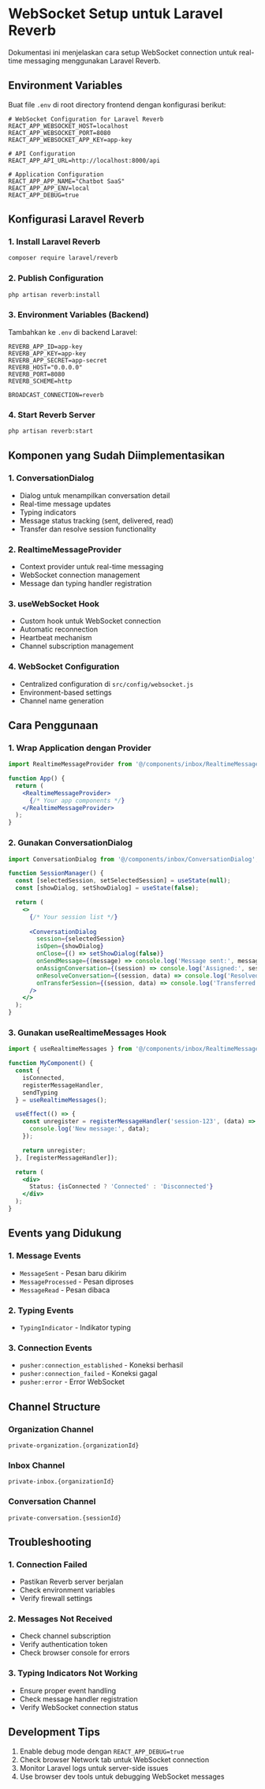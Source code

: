 # WebSocket Setup untuk Laravel Reverb

Dokumentasi ini menjelaskan cara setup WebSocket connection untuk real-time messaging menggunakan Laravel Reverb.

## Environment Variables

Buat file `.env` di root directory frontend dengan konfigurasi berikut:

```env
# WebSocket Configuration for Laravel Reverb
REACT_APP_WEBSOCKET_HOST=localhost
REACT_APP_WEBSOCKET_PORT=8080
REACT_APP_WEBSOCKET_APP_KEY=app-key

# API Configuration
REACT_APP_API_URL=http://localhost:8000/api

# Application Configuration
REACT_APP_APP_NAME="Chatbot SaaS"
REACT_APP_APP_ENV=local
REACT_APP_DEBUG=true
```

## Konfigurasi Laravel Reverb

### 1. Install Laravel Reverb

```bash
composer require laravel/reverb
```

### 2. Publish Configuration

```bash
php artisan reverb:install
```

### 3. Environment Variables (Backend)

Tambahkan ke `.env` di backend Laravel:

```env
REVERB_APP_ID=app-key
REVERB_APP_KEY=app-key
REVERB_APP_SECRET=app-secret
REVERB_HOST="0.0.0.0"
REVERB_PORT=8080
REVERB_SCHEME=http

BROADCAST_CONNECTION=reverb
```

### 4. Start Reverb Server

```bash
php artisan reverb:start
```

## Komponen yang Sudah Diimplementasikan

### 1. ConversationDialog
- Dialog untuk menampilkan conversation detail
- Real-time message updates
- Typing indicators
- Message status tracking (sent, delivered, read)
- Transfer dan resolve session functionality

### 2. RealtimeMessageProvider
- Context provider untuk real-time messaging
- WebSocket connection management
- Message dan typing handler registration

### 3. useWebSocket Hook
- Custom hook untuk WebSocket connection
- Automatic reconnection
- Heartbeat mechanism
- Channel subscription management

### 4. WebSocket Configuration
- Centralized configuration di `src/config/websocket.js`
- Environment-based settings
- Channel name generation

## Cara Penggunaan

### 1. Wrap Application dengan Provider

```jsx
import RealtimeMessageProvider from '@/components/inbox/RealtimeMessageProvider';

function App() {
  return (
    <RealtimeMessageProvider>
      {/* Your app components */}
    </RealtimeMessageProvider>
  );
}
```

### 2. Gunakan ConversationDialog

```jsx
import ConversationDialog from '@/components/inbox/ConversationDialog';

function SessionManager() {
  const [selectedSession, setSelectedSession] = useState(null);
  const [showDialog, setShowDialog] = useState(false);

  return (
    <>
      {/* Your session list */}
      
      <ConversationDialog
        session={selectedSession}
        isOpen={showDialog}
        onClose={() => setShowDialog(false)}
        onSendMessage={(message) => console.log('Message sent:', message)}
        onAssignConversation={(session) => console.log('Assigned:', session)}
        onResolveConversation={(session, data) => console.log('Resolved:', session, data)}
        onTransferSession={(session, data) => console.log('Transferred:', session, data)}
      />
    </>
  );
}
```

### 3. Gunakan useRealtimeMessages Hook

```jsx
import { useRealtimeMessages } from '@/components/inbox/RealtimeMessageProvider';

function MyComponent() {
  const { 
    isConnected, 
    registerMessageHandler, 
    sendTyping 
  } = useRealtimeMessages();

  useEffect(() => {
    const unregister = registerMessageHandler('session-123', (data) => {
      console.log('New message:', data);
    });

    return unregister;
  }, [registerMessageHandler]);

  return (
    <div>
      Status: {isConnected ? 'Connected' : 'Disconnected'}
    </div>
  );
}
```

## Events yang Didukung

### 1. Message Events
- `MessageSent` - Pesan baru dikirim
- `MessageProcessed` - Pesan diproses
- `MessageRead` - Pesan dibaca

### 2. Typing Events
- `TypingIndicator` - Indikator typing

### 3. Connection Events
- `pusher:connection_established` - Koneksi berhasil
- `pusher:connection_failed` - Koneksi gagal
- `pusher:error` - Error WebSocket

## Channel Structure

### Organization Channel
```
private-organization.{organizationId}
```

### Inbox Channel
```
private-inbox.{organizationId}
```

### Conversation Channel
```
private-conversation.{sessionId}
```

## Troubleshooting

### 1. Connection Failed
- Pastikan Reverb server berjalan
- Check environment variables
- Verify firewall settings

### 2. Messages Not Received
- Check channel subscription
- Verify authentication token
- Check browser console for errors

### 3. Typing Indicators Not Working
- Ensure proper event handling
- Check message handler registration
- Verify WebSocket connection status

## Development Tips

1. Enable debug mode dengan `REACT_APP_DEBUG=true`
2. Check browser Network tab untuk WebSocket connection
3. Monitor Laravel logs untuk server-side issues
4. Use browser dev tools untuk debugging WebSocket messages
